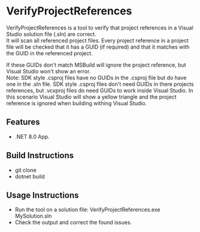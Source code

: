 # VerifyProjectReferences

VerifyProjectReferences is a tool to verify that project references in a Visual Studio solution file (.sln) are correct.  
It will scan all referenced project files. Every project reference in a project file will be checked that it has a GUID (if required) and that it matches with the GUID in the referenced project.

If these GUIDs don't match MSBuild will ignore the project reference, but Visual Studio won't show an error.  
Note: SDK style .csproj files have no GUIDs in the .csproj file but do have one in the .sln file.
SDK style .csproj files don't need GUIDs in there projects references, but .vcxproj files do need GUIDs to work inside Visual Studio.
In this scenario Visual Studio will show a yellow triangle and the project reference is ignored when building withing Visual Studio.

## Features

* .NET 8.0 App.

## Build Instructions

* git clone
* dotnet build

## Usage Instructions

* Run the tool on a solution file: VerifyProjectReferences.exe MySolution.sln
* Check the output and correct the found issues.
